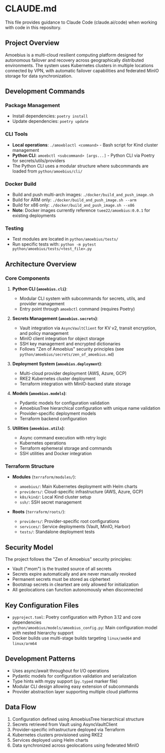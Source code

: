 # CLAUDE.md

This file provides guidance to Claude Code (claude.ai/code) when working with code in this repository.

## Project Overview

Amoebius is a multi-cloud resilient computing platform designed for autonomous failover and recovery across geographically distributed environments. The system uses Kubernetes clusters in multiple locations connected by VPN, with automatic failover capabilities and federated MinIO storage for data synchronization.

## Development Commands

### Package Management
- Install dependencies: `poetry install`
- Update dependencies: `poetry update`

### CLI Tools
- **Local operations**: `./amoebloctl <command>` - Bash script for Kind cluster management
- **Python CLI**: `amoebctl <subcommand> [args...]` - Python CLI via Poetry for secrets/utils/providers
- The Python CLI uses a modular structure where subcommands are loaded from `python/amoebius/cli/`

### Docker Build
- Build and push multi-arch images: `./docker/build_and_push_image.sh`
- Build for ARM only: `./docker/build_and_push_image.sh --arm`
- Build for x86 only: `./docker/build_and_push_image.sh --x86`
- **Note**: Docker images currently reference `tuee22/amoebius:0.0.1` for existing deployments

### Testing
- Test modules are located in `python/amoebius/tests/`
- Run specific tests with: `python -m pytest python/amoebius/tests/<test_file>.py`

## Architecture Overview

### Core Components

1. **Python CLI (`amoebius.cli`)**:
   - Modular CLI system with subcommands for secrets, utils, and provider management
   - Entry point through `amoebctl` command (requires Poetry)

2. **Secrets Management (`amoebius.secrets`)**:
   - Vault integration via `AsyncVaultClient` for KV v2, transit encryption, and policy management
   - MinIO client integration for object storage
   - SSH key management and encrypted dictionaries
   - Follows "Zen of Amoebius" security principles (see `python/amoebius/secrets/zen_of_amoebius.md`)

3. **Deployment System (`amoebius.deployment`)**:
   - Multi-cloud provider deployment (AWS, Azure, GCP)
   - RKE2 Kubernetes cluster deployment
   - Terraform integration with MinIO-backed state storage

4. **Models (`amoebius.models`)**:
   - Pydantic models for configuration validation
   - AmoebiusTree hierarchical configuration with unique name validation
   - Provider-specific deployment models
   - Terraform backend configuration

5. **Utilities (`amoebius.utils`)**:
   - Async command execution with retry logic
   - Kubernetes operations
   - Terraform ephemeral storage and commands
   - SSH utilities and Docker integration

### Terraform Structure

- **Modules** (`terraform/modules/`):
  - `amoebius/`: Main Kubernetes deployment with Helm charts
  - `providers/`: Cloud-specific infrastructure (AWS, Azure, GCP)
  - `k8s/kind/`: Local Kind cluster setup
  - `ssh/`: SSH secret management

- **Roots** (`terraform/roots/`):
  - `providers/`: Provider-specific root configurations
  - `services/`: Service deployments (Vault, MinIO, Harbor)
  - `tests/`: Standalone deployment tests

## Security Model

The project follows the "Zen of Amoebius" security principles:
- Vault ("mom") is the trusted source of all secrets
- Secrets expire automatically and are never manually revoked
- Permanent secrets must be stored as ciphertext
- Bootstrap secrets in cleartext are only allowed for initialization
- All geolocations can function autonomously when disconnected

## Key Configuration Files

- `pyproject.toml`: Poetry configuration with Python 3.12 and core dependencies
- `python/amoebius/models/amoebius_config.py`: Main configuration model with nested hierarchy support
- Docker builds use multi-stage builds targeting `linux/amd64` and `linux/arm64`

## Development Patterns

- Uses async/await throughout for I/O operations
- Pydantic models for configuration validation and serialization
- Type hints with mypy support (`py.typed` marker file)
- Modular CLI design allowing easy extension of subcommands
- Provider abstraction layer supporting multiple cloud platforms

## Data Flow

1. Configuration defined using AmoebiusTree hierarchical structure
2. Secrets retrieved from Vault using AsyncVaultClient
3. Provider-specific infrastructure deployed via Terraform
4. Kubernetes clusters provisioned using RKE2
5. Services deployed using Helm charts
6. Data synchronized across geolocations using federated MinIO
